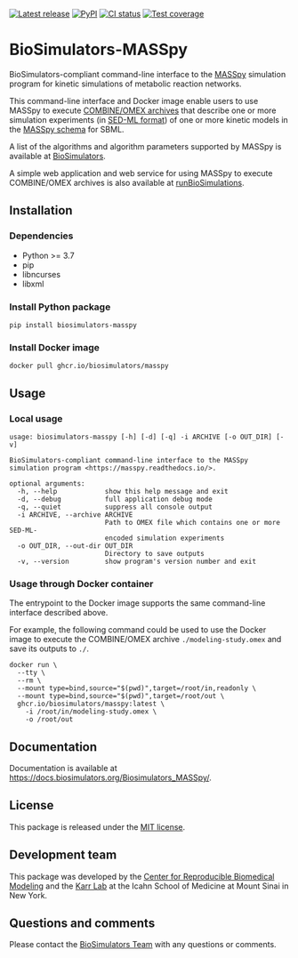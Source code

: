 [![Latest release](https://img.shields.io/github/v/tag/biosimulators/Biosimulators_MASSpy)](https://github.com/biosimulations/Biosimulators_MASSpy/releases)
[![PyPI](https://img.shields.io/pypi/v/biosimulators_masspy)](https://pypi.org/project/biosimulators_masspy/)
[![CI status](https://github.com/biosimulators/Biosimulators_MASSpy/workflows/Continuous%20integration/badge.svg)](https://github.com/biosimulators/Biosimulators_MASSpy/actions?query=workflow%3A%22Continuous+integration%22)
[![Test coverage](https://codecov.io/gh/biosimulators/Biosimulators_MASSpy/branch/dev/graph/badge.svg)](https://codecov.io/gh/biosimulators/Biosimulators_MASSpy)

# BioSimulators-MASSpy
BioSimulators-compliant command-line interface to the [MASSpy](https://masspy.readthedocs.io/) simulation program for kinetic simulations of metabolic reaction networks.

This command-line interface and Docker image enable users to use MASSpy to execute [COMBINE/OMEX archives](https://combinearchive.org/) that describe one or more simulation experiments (in [SED-ML format](https://sed-ml.org)) of one or more kinetic models in the [MASSpy schema](https://masspy.readthedocs.io/en/stable/tutorials/reading_writing_models.html) for SBML.

A list of the algorithms and algorithm parameters supported by MASSpy is available at [BioSimulators](https://biosimulators.org/simulators/masspy).

A simple web application and web service for using MASSpy to execute COMBINE/OMEX archives is also available at [runBioSimulations](https://run.biosimulations.org).

## Installation

### Dependencies

* Python >= 3.7
* pip
* libncurses
* libxml

### Install Python package
```
pip install biosimulators-masspy
```

### Install Docker image
```
docker pull ghcr.io/biosimulators/masspy
```

## Usage

### Local usage
```
usage: biosimulators-masspy [-h] [-d] [-q] -i ARCHIVE [-o OUT_DIR] [-v]

BioSimulators-compliant command-line interface to the MASSpy simulation program <https://masspy.readthedocs.io/>.

optional arguments:
  -h, --help            show this help message and exit
  -d, --debug           full application debug mode
  -q, --quiet           suppress all console output
  -i ARCHIVE, --archive ARCHIVE
                        Path to OMEX file which contains one or more SED-ML-
                        encoded simulation experiments
  -o OUT_DIR, --out-dir OUT_DIR
                        Directory to save outputs
  -v, --version         show program's version number and exit
```

### Usage through Docker container
The entrypoint to the Docker image supports the same command-line interface described above.

For example, the following command could be used to use the Docker image to execute the COMBINE/OMEX archive `./modeling-study.omex` and save its outputs to `./`.

```
docker run \
  --tty \
  --rm \
  --mount type=bind,source="$(pwd)",target=/root/in,readonly \
  --mount type=bind,source="$(pwd)",target=/root/out \
  ghcr.io/biosimulators/masspy:latest \
    -i /root/in/modeling-study.omex \
    -o /root/out
```

## Documentation
Documentation is available at https://docs.biosimulators.org/Biosimulators_MASSpy/.

## License
This package is released under the [MIT license](LICENSE).

## Development team
This package was developed by the [Center for Reproducible Biomedical Modeling](http://reproduciblebiomodels.org) and the [Karr Lab](https://www.karrlab.org) at the Icahn School of Medicine at Mount Sinai in New York.

## Questions and comments
Please contact the [BioSimulators Team](mailto:info@biosimulators.org) with any questions or comments.
